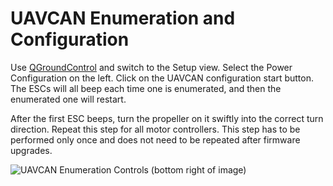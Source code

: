 # UAVCAN Enumeration and Configuration

Use [QGroundControl](qgroundcontrol-intro.md) and switch to the Setup view. Select the Power Configuration on the left. Click on the UAVCAN configuration start button. The ESCs will all beep each time one is enumerated, and then the enumerated one will restart.

After the first ESC beeps, turn the propeller on it swiftly into the correct turn direction. Repeat this step for all motor controllers. This step has to be performed only once and does not need to be repeated after firmware upgrades.

![UAVCAN Enumeration Controls (bottom right of image)](uavcan-qgc-setup.png)
